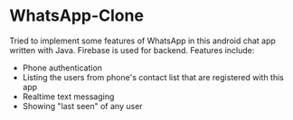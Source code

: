 # WhatsApp-Clone
Tried to implement some features of WhatsApp in this android chat app written with Java. Firebase is used for backend.
Features include:
- Phone authentication
- Listing the users from phone's contact list that are registered with this app
- Realtime text messaging
- Showing "last seen" of any user
